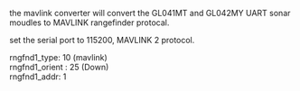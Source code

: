 the mavlink converter will convert the GL041MT and GL042MY UART sonar moudles to MAVLINK rangefinder protocal.     
     
set the serial port to 115200, MAVLINK 2 protocol.     
    
rngfnd1_type: 10 (mavlink)     
rngfnd1_orient : 25 (Down)     
rngfnd1_addr: 1     
